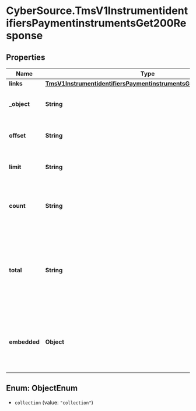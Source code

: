 # CyberSource.TmsV1InstrumentidentifiersPaymentinstrumentsGet200Response

## Properties
Name | Type | Description | Notes
------------ | ------------- | ------------- | -------------
**links** | [**TmsV1InstrumentidentifiersPaymentinstrumentsGet200ResponseLinks**](TmsV1InstrumentidentifiersPaymentinstrumentsGet200ResponseLinks.md) |  | [optional] 
**_object** | **String** | Shows the response is a collection of objects. | [optional] 
**offset** | **String** | The offset parameter supplied in the request. | [optional] 
**limit** | **String** | The limit parameter supplied in the request. | [optional] 
**count** | **String** | The number of Payment Instruments returned in the array. | [optional] 
**total** | **String** | The total number of Payment Instruments associated with the Instrument Identifier in the zero-based dataset. | [optional] 
**embedded** | **Object** | Array of Payment Instruments returned for the supplied Instrument Identifier. | [optional] 


<a name="ObjectEnum"></a>
## Enum: ObjectEnum


* `collection` (value: `"collection"`)




